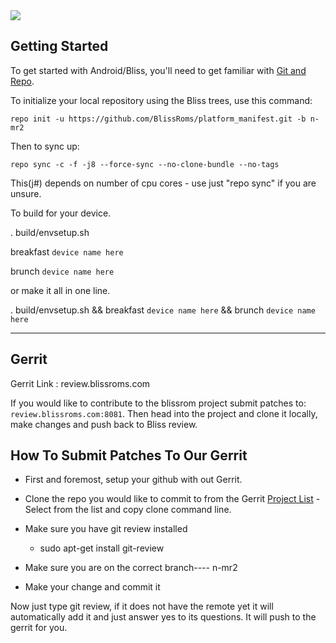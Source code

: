 <img src="https://raw.github.com/BlissRoms/platform_manifest/n-mr2/bliss-logo.png">

Getting Started 
---------------

To get started with Android/Bliss, you'll need to get
familiar with [Git and Repo](http://source.android.com/source/using-repo.html).

To initialize your local repository using the Bliss trees, use this command:


    repo init -u https://github.com/BlissRoms/platform_manifest.git -b n-mr2

Then to sync up:

    repo sync -c -f -j8 --force-sync --no-clone-bundle --no-tags

This(j#) depends on number of cpu cores - use just "repo sync" if you are unsure.

To build for your device.

. build/envsetup.sh

breakfast `device name here`

brunch `device name here`

or make it all in one line.

. build/envsetup.sh && breakfast `device name here` && brunch `device name here`

***

Gerrit
------
Gerrit Link : review.blissroms.com

If you would like to contribute to the blissrom project submit patches to:
`review.blissroms.com:8081`. Then head into the project and clone it locally, make changes and push back to Bliss review.

How To Submit Patches To Our Gerrit
-----------------------------------

- First and foremost, setup your github with out Gerrit.

- Clone the repo you would like to commit to from the Gerrit [Project List](http://review.blissroms.com:8081/#/admin/projects/)
   -Select from the list and copy clone command line.

- Make sure you have git review installed
   - sudo apt-get install git-review
   
- Make sure you are on the correct branch---- n-mr2

- Make your change and commit it

Now just type git review, if it does not have the remote yet it will automatically add it and just answer yes to its questions. It will push to the gerrit for you.

